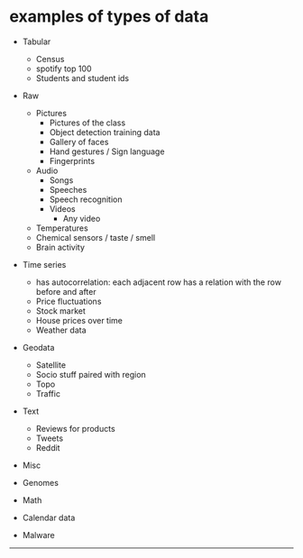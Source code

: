 # examples of types of data

- Tabular

  - Census
  - spotify top 100
  - Students and student ids

- Raw

  - Pictures
    - Pictures of the class
    - Object detection training data
    - Gallery of faces
    - Hand gestures / Sign language
    - Fingerprints
  - Audio
    - Songs
    - Speeches
    - Speech recognition
    - Videos
      - Any video
  - Temperatures
  - Chemical sensors / taste / smell
  - Brain activity

- Time series

  - has autocorrelation:
    each adjacent row has a relation with the row before and after
  - Price fluctuations
  - Stock market
  - House prices over time
  - Weather data

- Geodata

  - Satellite
  - Socio stuff paired with region
  - Topo
  - Traffic

- Text

  - Reviews for products
  - Tweets
  - Reddit

- Misc

- Genomes
- Math
- Calendar data
- Malware

***
